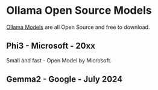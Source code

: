 # Ollama Open Source Models
[Ollama Models](https://ollama.com/library/phi3) are all Open Source and free to download.
## Phi3 - Microsoft - 20xx
Small and fast - Open Model by Microsoft.
## Gemma2 - Google - July 2024


